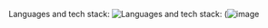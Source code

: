 Languages and tech stack:
![Languages and tech stack:](https://github-readme-tech-stack.vercel.app/api/cards?title=Languages+and+tech+stack%3A&fontFamily=Ubuntu&showBorder=false&lineHeight=25&lineCount=4&gap=5&width=900&hideBg=true&hideTitle=true&bg=%230D1117&badge=%23161B22&border=%2321262D&titleColor=%2358A6FF&line1=javascript%2Cjavascript%2CF7DF1E%3Btypescript%2Ctypescript%2C3178C6%3B&line2=react%2Creact%2C61DAFB%3Bnext.js%2Cnextjs%2CFFFFFF%3Bhtml5%2Chtml5%2CE34F26%3Bcss3%2Ccss3%2C1572B6%3Btailwindcss%2Ctailwindcss%2C06B6D4%3Bradixui%2Cradix+ui%2CFFFFFF%3Bbulma%2Cbulma%2C00D1B2%3B&line3=nestjs%2Cnestjs%2CE0234E%3Bpostgresql%2Cpostgresql%2C4169E1%3Bfirebase%2Cfirebase%2CFFCA28%3Brestapi%2CREST+API%2CFFFFFF%3Bmicroservices%2Cmicroservices%2CFFFFFF%3Bswagger%2Cswagger%2C85EA2D%3B&line4=visualstudiocode%2Cvisual+studio+code%2C007ACC%3Bgithub%2Cgithub%2CFFFFFF%3Bdocker%2Cdocker%2C2496ED%3Binsomnia%2Cinsomnia%2C4000BF%3B)
(![image](https://github.com/myrddral/myrddral/assets/63015493/0b11e598-211c-452b-84c5-86d5b56a3893)

